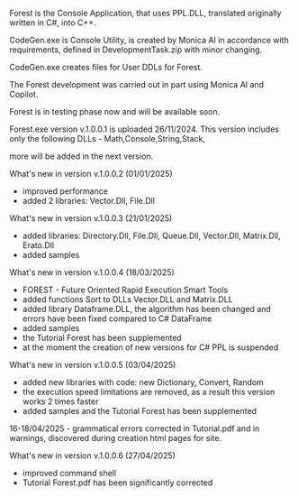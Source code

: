 Forest is the Console Application, that uses PPL.DLL, translated  originally written in C#, into C++.

CodeGen.exe is Console Utility, is created by Monica AI in accordance with requirements, defined in DevelopmentTask.zip with minor changing. 

CodeGen.exe creates files for User DDLs for Forest. 

The Forest development was carried out in part using Monica AI and Copilot.

Forest is in testing phase now and will be available soon.

Forest.exe version v.1.0.0.1 is uploaded 26/11/2024. This version includes only the following DLLs - Math,Console,String,Stack,

more will be added in the next version.

What's new in version v.1.0.0.2 (01/01/2025)

- improved performance
- added 2 libraries: Vector.Dll, File.Dll

What's new in version v.1.0.0.3 (21/01/2025)

- added libraries: Directory.Dll, File.Dll, Queue.Dll, Vector.Dll, Matrix.Dll, Erato.Dll
- added samples

What's new in version v.1.0.0.4 (18/03/2025)

- FOREST - Future Oriented Rapid Execution Smart Tools 
- added functions Sort to DLLs Vector.DLL and Matrix.DLL
- added library Dataframe.DLL, the algorithm has been changed and errors have been fixed compared to C# DataFrame
- added samples
- the Tutorial Forest has been supplemented
- at the moment the creation of new versions for C# PPL is suspended

What's new in version v.1.0.0.5 (03/04/2025)
  
- added new libraries with code: new Dictionary, Convert, Random
- the execution speed limitations are removed, as a result this version works 2 times faster
- added samples and the Tutorial Forest has been supplemented

16-18/04/2025 - grammatical errors corrected in Tutorial.pdf and in warnings, discovered during creation html pages for site.  

What's new in version v.1.0.0.6 (27/04/2025)

- improved command shell
- Tutorial Forest.pdf has been significantly corrected
